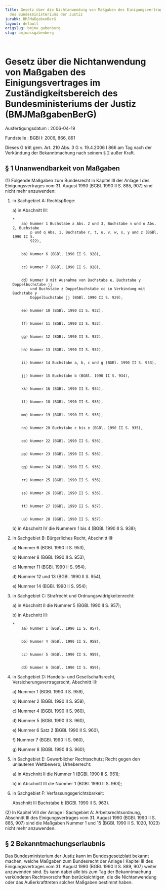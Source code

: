 ```yaml
---
Title: Gesetz über die Nichtanwendung von Maßgaben des Einigungsvertrages im Zuständigkeitsbereich
  des Bundesministeriums der Justiz
jurabk: BMJMaßgabenBerG
layout: default
origslug: bmjma_gabenberg
slug: bmjmassgabenberg

---
```


# Gesetz über die Nichtanwendung von Maßgaben des Einigungsvertrages im Zuständigkeitsbereich des Bundesministeriums der Justiz (BMJMaßgabenBerG)

Ausfertigungsdatum
:   2006-04-19

Fundstelle
:   BGBl I: 2006, 866, 891

Dieses G tritt gem. Art. 210 Abs. 3 G v. 19.4.2006 I 866 am Tag nach
der Verkündung der Bekanntmachung nach seinem § 2 außer Kraft.


## § 1 Unanwendbarkeit von Maßgaben

(1) Folgende Maßgaben zum Bundesrecht in Kapitel III der Anlage I des
Einigungsvertrages vom 31. August 1990 (BGBl. 1990 II S. 885, 907)
sind nicht mehr anzuwenden:

1.  in Sachgebiet A: Rechtspflege:

    a)  in Abschnitt III:

        *
            aa) Nummer 1 Buchstabe a Abs. 2 und 3, Buchstabe n und o Abs. 2, Buchstabe
                p und q Abs. 1, Buchstabe r, t, u, v, w, x, y und z (BGBl. 1990 II S.
                922),


            bb) Nummer 6 (BGBl. 1990 II S. 928),


            cc) Nummer 7 (BGBl. 1990 II S. 928),


            dd) Nummer 8 mit Ausnahme von Buchstabe e, Buchstabe y Doppelbuchstabe jj
                und Buchstabe z Doppelbuchstabe cc in Verbindung mit Buchstabe y
                Doppelbuchstabe jj (BGBl. 1990 II S. 929),


            ee) Nummer 10 (BGBl. 1990 II S. 932),


            ff) Nummer 11 (BGBl. 1990 II S. 932),


            gg) Nummer 12 (BGBl. 1990 II S. 932),


            hh) Nummer 13 (BGBl. 1990 II S. 932),


            ii) Nummer 14 Buchstabe a, b, c und g (BGBl. 1990 II S. 933),


            jj) Nummer 15 Buchstabe b (BGBl. 1990 II S. 934),


            kk) Nummer 16 (BGBl. 1990 II S. 934),


            ll) Nummer 18 (BGBl. 1990 II S. 935),


            mm) Nummer 19 (BGBl. 1990 II S. 935),


            nn) Nummer 20 Buchstabe c bis e (BGBl. 1990 II S. 935),


            oo) Nummer 22 (BGBl. 1990 II S. 936),


            pp) Nummer 23 (BGBl. 1990 II S. 936),


            qq) Nummer 24 (BGBl. 1990 II S. 936),


            rr) Nummer 25 (BGBl. 1990 II S. 936),


            ss) Nummer 26 (BGBl. 1990 II S. 936),


            tt) Nummer 27 (BGBl. 1990 II S. 937),


            uu) Nummer 28 (BGBl. 1990 II S. 937);








    b)  in Abschnitt IV die Nummern 1 bis 4 (BGBl. 1990 II S. 938);





2.  in Sachgebiet B: Bürgerliches Recht, Abschnitt III:

    a)  Nummer 6 (BGBl. 1990 II S. 953),


    b)  Nummer 8 (BGBl. 1990 II S. 953),


    c)  Nummer 11 (BGBl. 1990 II S. 954),


    d)  Nummer 12 und 13 (BGBl. 1990 II S. 954),


    e)  Nummer 14 (BGBl. 1990 II S. 954);





3.  in Sachgebiet C: Strafrecht und Ordnungswidrigkeitenrecht:

    a)  in Abschnitt II die Nummer 5 (BGBl. 1990 II S. 957);


    b)  in Abschnitt III:

        *
            aa) Nummer 1 (BGBl. 1990 II S. 957),


            bb) Nummer 4 (BGBl. 1990 II S. 958),


            cc) Nummer 5 (BGBl. 1990 II S. 959),


            dd) Nummer 6 (BGBl. 1990 II S. 959);











4.  in Sachgebiet D: Handels- und Gesellschaftsrecht,
    Versicherungsvertragsrecht, Abschnitt III:

    a)  Nummer 1 (BGBl. 1990 II S. 959),


    b)  Nummer 2 (BGBl. 1990 II S. 959),


    c)  Nummer 4 (BGBl. 1990 II S. 960),


    d)  Nummer 5 (BGBl. 1990 II S. 960),


    e)  Nummer 6 Satz 2 (BGBl. 1990 II S. 960),


    f)  Nummer 7 (BGBl. 1990 II S. 960),


    g)  Nummer 8 (BGBl. 1990 II S. 960);





5.  in Sachgebiet E: Gewerblicher Rechtsschutz; Recht gegen den unlauteren
    Wettbewerb; Urheberrecht:

    a)  in Abschnitt II die Nummer 1 (BGBl. 1990 II S. 961);


    b)  in Abschnitt III die Nummer 1 (BGBl. 1990 II S. 963);





6.  in Sachgebiet F: Verfassungsgerichtsbarkeit:

    Abschnitt III Buchstabe b (BGBl. 1990 II S. 963).




(2) In Kapitel VIII der Anlage I Sachgebiet A: Arbeitsrechtsordnung,
Abschnitt III des Einigungsvertrages vom 31. August 1990 (BGBl. 1990
II S. 885, 907) sind die Maßgaben Nummer 1 und 15 (BGBl. 1990 II S.
1020, 1023) nicht mehr anzuwenden.


## § 2 Bekanntmachungserlaubnis

Das Bundesministerium der Justiz kann im Bundesgesetzblatt bekannt
machen, welche Maßgaben zum Bundesrecht der Anlage I Kapitel III des
Einigungsvertrages vom 31. August 1990 (BGBl. 1990 II S. 889, 907)
weiter anzuwenden sind. Es kann dabei alle bis zum Tag der
Bekanntmachung verkündeten Rechtsvorschriften berücksichtigen, die die
Nichtanwendung oder das Außerkrafttreten solcher Maßgaben bestimmt
haben.

